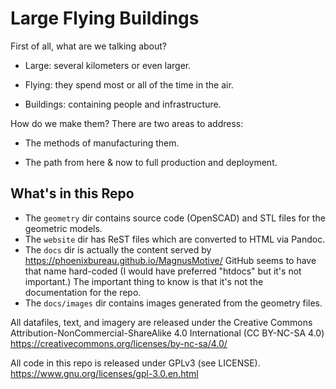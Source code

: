 Large Flying Buildings
=============================

First of all, what are we talking about?

- Large: several kilometers or even larger.

- Flying: they spend most or all of the time in the air.

- Buildings: containing people and infrastructure.

How do we make them?  There are two areas to address:

- The methods of manufacturing them.

- The path from here & now to full production and deployment.


What's in this Repo
-----------------------------

- The `geometry` dir contains source code (OpenSCAD) and STL files for
  the geometric models.
- The `website` dir has ReST files which are converted to HTML via
  Pandoc.
- The `docs` dir is actually the content served by https://phoenixbureau.github.io/MagnusMotive/
  GitHub seems to have that name hard-coded (I would have preferred
  "htdocs" but it's not important.)  The important thing to know is that
  it's not the documentation for the repo.
- The `docs/images` dir contains images generated from the geometry
  files.

All datafiles, text, and imagery are released under the Creative Commons
Attribution-NonCommercial-ShareAlike 4.0 International (CC BY-NC-SA 4.0)
https://creativecommons.org/licenses/by-nc-sa/4.0/

All code in this repo is released under GPLv3 (see LICENSE).
https://www.gnu.org/licenses/gpl-3.0.en.html


